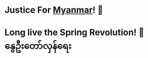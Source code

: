 # Justice For [Myanmar](https://en.wikipedia.org/wiki/2021_Myanmar_protests)! 🔴
# Long live the Spring Revolution! 🌱 နွေဦးတော်လှန်ရေး
